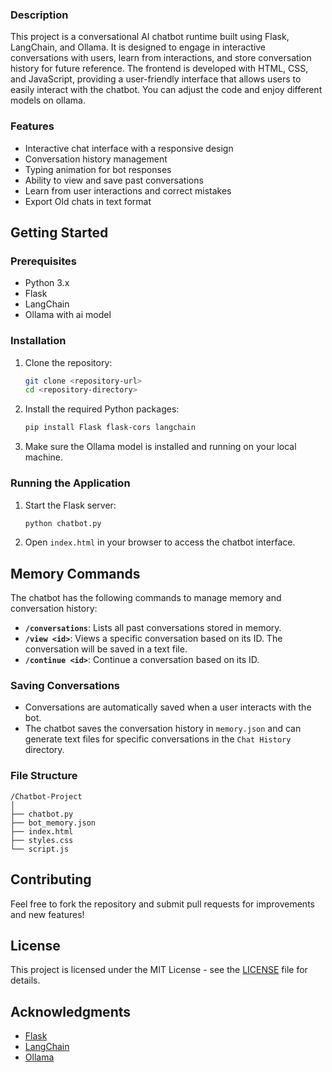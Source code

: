 
### Description
This project is a conversational AI chatbot runtime built using Flask, LangChain, and Ollama. It is designed to engage in interactive conversations with users, learn from interactions, and store conversation history for future reference. The frontend is developed with HTML, CSS, and JavaScript, providing a user-friendly interface that allows users to easily interact with the chatbot. You can adjust the code and enjoy different models on ollama.

### Features
- Interactive chat interface with a responsive design
- Conversation history management
- Typing animation for bot responses
- Ability to view and save past conversations
- Learn from user interactions and correct mistakes
- Export Old chats in text format

## Getting Started

### Prerequisites
- Python 3.x
- Flask
- LangChain
- Ollama with ai model

### Installation
1. Clone the repository:
   ```bash
   git clone <repository-url>
   cd <repository-directory>
   ```
2. Install the required Python packages:
   ```bash
   pip install Flask flask-cors langchain
   ```
3. Make sure the Ollama model is installed and running on your local machine.

### Running the Application
1. Start the Flask server:
   ```bash
   python chatbot.py
   ```
2. Open `index.html` in your browser to access the chatbot interface.

## Memory Commands
The chatbot has the following commands to manage memory and conversation history:

- **`/conversations`**: Lists all past conversations stored in memory.
- **`/view <id>`**: Views a specific conversation based on its ID. The conversation will be saved in a text file.
- **`/continue <id>`**: Continue a conversation based on its ID.

### Saving Conversations
- Conversations are automatically saved when a user interacts with the bot.
- The chatbot saves the conversation history in `memory.json` and can generate text files for specific conversations in the `Chat History` directory.

### File Structure
```
/Chatbot-Project
│
├── chatbot.py
├── bot_memory.json
├── index.html
├── styles.css
└── script.js
```

## Contributing
Feel free to fork the repository and submit pull requests for improvements and new features!

## License
This project is licensed under the MIT License - see the [LICENSE](LICENSE) file for details.

## Acknowledgments
- [Flask](https://flask.palletsprojects.com/)
- [LangChain](https://langchain.com/)
- [Ollama](https://ollama.com/)
```
